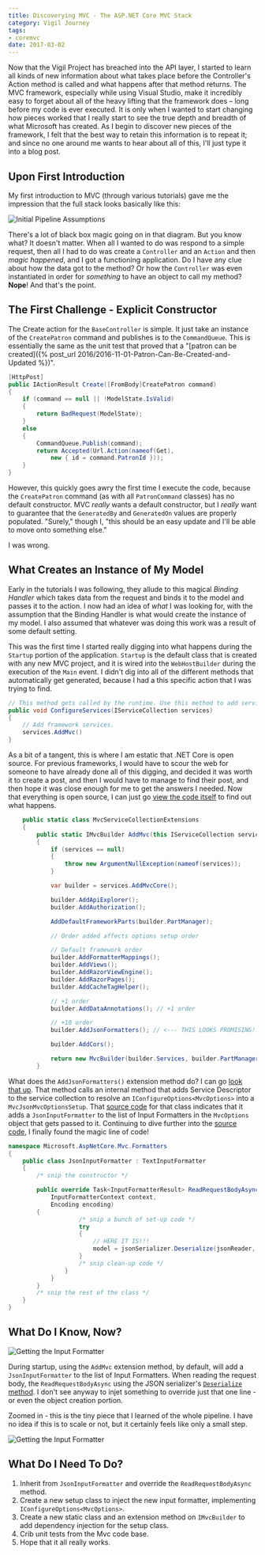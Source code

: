 ```yaml
---
title: Discoverying MVC - The ASP.NET Core MVC Stack
category: Vigil Journey
tags:
- coremvc
date: 2017-03-02
---
```


Now that the Vigil Project has breached into the API layer, I started to learn all kinds of new information about what takes place before the Controller's Action method is called and what happens after that method returns. The MVC framework, especially while using Visual Studio, make it incredibly easy to forget about all of the heavy lifting that the framework does &ndash; long before my code is ever executed. It is only when I wanted to start changing how pieces worked that I really start to see the true depth and breadth of what Microsoft has created. As I begin to discover new pieces of the framework, I felt that the best way to retain this information is to repeat it; and since no one around me wants to hear about all of this, I'll just type it into a blog post.

## Upon First Introduction

My first introduction to MVC (through various tutorials) gave me the impression that the full stack looks basically like this:

![Initial Pipeline Assumptions](/images/mvcpipeline-initial.svg)

There's a lot of black box magic going on in that diagram. But you know what? It doesn't matter. When all I wanted to do was respond to a simple request, then all I had to do was create a `Controller` and an `Action` and then _magic happened_, and I got a functioning application. Do I have any clue about how the data got to the method? Or how the `Controller` was even instantiated in order for _something_ to have an object to call my method? __Nope__! And that's the point.

## The First Challenge - Explicit Constructor

The Create action for the `BaseController` is simple. It just take an instance of the `CreatePatron` command and publishes is to the `CommandQueue`. This is essentially the same as the unit test that proved that a "[patron can be created]({% post_url 2016/2016-11-01-Patron-Can-Be-Created-and-Updated %})".

```csharp
[HttpPost]
public IActionResult Create([FromBody]CreatePatron command)
{
    if (command == null || !ModelState.IsValid)
    {
        return BadRequest(ModelState);
    }
    else
    {
        CommandQueue.Publish(command);
        return Accepted(Url.Action(nameof(Get),
            new { id = command.PatronId }));
    }
}
```

However, this quickly goes awry the first time I execute the code, because the `CreatePatron` command (as with all `PatronCommand` classes) has no default constructor. MVC _really_ wants a default constructor, but I _really_ want to guarantee that the `GeneratedBy` and `GeneratedOn` values are properly populated. "Surely," though I, "this should be an easy update and I'll be able to move onto something else."

I was wrong.

## What Creates an Instance of My Model

Early in the tutorials I was following, they allude to this magical _Binding Handler_ which takes data from the request and binds it to the model and passes it to the action. I now had an idea of _what_ I was looking for, with the assumption that the Binding Handler is what would create the instance of my model. I also assumed that whatever was doing this work was a result of some default setting.

This was the first time I started really digging into what happens during the `Startup` portion of the application. `Startup` is the default class that is created with any new MVC project, and it is wired into the `WebHostBuilder` during the execution of the `Main` event. I didn't dig into all of the different methods that automatically get generated, because I had a this specific action that I was trying to find.

```csharp
// This method gets called by the runtime. Use this method to add services to the container.
public void ConfigureServices(IServiceCollection services)
{
    // Add framework services.
    services.AddMvc()
}
```

As a bit of a tangent, this is where I am estatic that .NET Core is open source. For previous frameworks, I would have to scour the web for someone to have already done all of this digging, and decided it was worth it to create a post, and then I would have to manage to find their post, and then hope it was close enough for me to get the answers I needed. Now that everything is open source, I can just go [view the code itself](https://github.com/aspnet/mvc) to find out what happens.

```csharp
    public static class MvcServiceCollectionExtensions
    {
        public static IMvcBuilder AddMvc(this IServiceCollection services)
        {
            if (services == null)
            {
                throw new ArgumentNullException(nameof(services));
            }

            var builder = services.AddMvcCore();

            builder.AddApiExplorer();
            builder.AddAuthorization();

            AddDefaultFrameworkParts(builder.PartManager);

            // Order added affects options setup order

            // Default framework order
            builder.AddFormatterMappings();
            builder.AddViews();
            builder.AddRazorViewEngine();
            builder.AddRazorPages();
            builder.AddCacheTagHelper();

            // +1 order
            builder.AddDataAnnotations(); // +1 order

            // +10 order
            builder.AddJsonFormatters(); // <--- THIS LOOKS PROMISING!!!

            builder.AddCors();

            return new MvcBuilder(builder.Services, builder.PartManager);
        }
```

What does the `AddJsonFormatters()` extension method do? I can go [look that up](https://github.com/aspnet/Mvc/blob/dev/src/Microsoft.AspNetCore.Mvc.Formatters.Json/DependencyInjection/MvcJsonMvcCoreBuilderExtensions.cs). That method calls an internal method that adds Service Descriptor to the service collection to resolve an `IConfigureOptions<MvcOptions>` into a `MvcJsonMvcOptionsSetup`. That [source code](https://github.com/aspnet/Mvc/blob/dev/src/Microsoft.AspNetCore.Mvc.Formatters.Json/Internal/MvcJsonMvcOptionsSetup.cs) for that class indicates that it adds a `JsonInputFormatter` to the list of Input Formatters in the `MvcOptions` object that gets passed to it. Continuing to dive further into the [source code](https://github.com/aspnet/Mvc/blob/dev/src/Microsoft.AspNetCore.Mvc.Formatters.Json/JsonInputFormatter.cs), I finally found the magic line of code!

```csharp
namespace Microsoft.AspNetCore.Mvc.Formatters
{
    public class JsonInputFormatter : TextInputFormatter
    {
        /* snip the constructor */

        public override Task<InputFormatterResult> ReadRequestBodyAsync(
            InputFormatterContext context,
            Encoding encoding)
        {
                    /* snip a bunch of set-up code */
                    try
                    {
                        // HERE IT IS!!!
                        model = jsonSerializer.Deserialize(jsonReader, type);
                    }
                    /* snip clean-up code */
                }
            }
        }
        /* snip the rest of the class */
    }
}
```

## What Do I Know, Now?

![Getting the Input Formatter](/images/mvcpipeline-chooseinputformatter.svg)

During startup, using the `AddMvc` extension method, by default, will add a `JsonInputFormatter` to the list of Input Formatters. When reading the request body, the `ReadRequestBodyAsync` using the JSON serializer's [`Deserialize` method](http://www.newtonsoft.com/json/help/html/M_Newtonsoft_Json_JsonSerializer_Deserialize_1.htm). I don't see anyway to injet something to override just that one line - or even the object creation portion.

Zoomed in - this is the tiny piece that I learned of the whole pipeline. I have no idea if this is to scale or not, but it certainly feels like only a small step.

![Getting the Input Formatter](/images/mvcpipeline-chooseinputformatter.zoom.svg)

## What Do I Need To Do?

1. Inherit from `JsonInputFormatter` and override the `ReadRequestBodyAsync` method.
1. Create a new setup class to inject the new input formatter, implementing `IConfigureOptions<MvcOptions>`.
1. Create a new static class and an extension method on `IMvcBuilder` to add dependency injection for the setup class.
1. Crib unit tests from the Mvc code base.
1. Hope that it all really works.